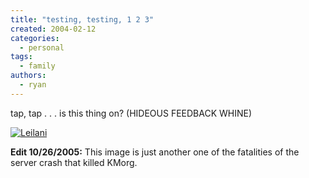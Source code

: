 ```yaml
---
title: "testing, testing, 1 2 3"
created: 2004-02-12
categories:
  - personal
tags:
  - family
authors:
  - ryan
---
```


tap, tap . . . is this thing on? (HIDEOUS FEEDBACK WHINE)

[![Leilani](/images/DSC03169th.jpg)](http://toaster.spaceninja.com/kmorg/DSC03169small.jpg)

**Edit 10/26/2005:** This image is just another one of the fatalities of the server crash that killed KMorg.
